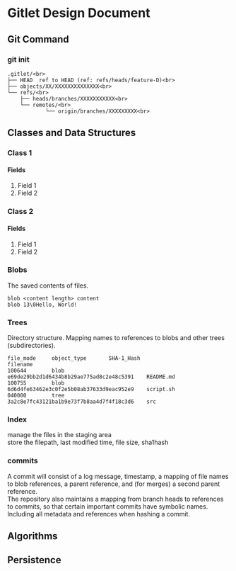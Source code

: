 # Gitlet Design Document

## Git Command
### git init
```angular2html
.gitlet/<br>
├── HEAD  ref to HEAD (ref: refs/heads/feature-D)<br>
├── objects/XX/XXXXXXXXXXXXXX<br>
└── refs/<br>
    ├── heads/branches/XXXXXXXXXXX<br>
    └── remotes/<br>
            └── origin/branches/XXXXXXXXX<br>
```





## Classes and Data Structures

### Class 1

#### Fields

1. Field 1
2. Field 2


### Class 2

#### Fields

1. Field 1
2. Field 2

### Blobs
The saved contents of files.<br>
```angular2html
blob <content length> content
blob 13\0Hello, World!
```

### Trees
Directory structure. Mapping names to references to blobs and other trees (subdirectories).<br>
```angular2html
file_mode     object_type       SHA-1_Hash                                  filename
100644        blob              e69de29bb2d1d6434b8b29ae775ad8c2e48c5391    README.md
100755        blob              6d6d4fe63462e3c0f2e5b08ab37633d9eac952e9    script.sh
040000        tree              3a2c8e7fc43121ba1b9e73f7b8aa4d7f4f18c3d6    src

```

### Index
manage the files in the staging area<br>
store the filepath, last modified time, file size, sha1hash

### commits
A commit will consist of a log message, timestamp, a mapping of file names to blob references, a parent reference, and (for merges) a second parent reference.<br>
The repository also maintains a mapping from branch heads to references to commits, so that certain important commits have symbolic names.<br>
Including all metadata and references when hashing a commit.
## Algorithms

## Persistence

